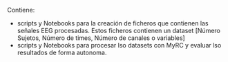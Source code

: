 Contiene:
 * scripts y Notebooks para la creación de ficheros que contienen las señales EEG procesadas.
       Estos ficheros contienen un dataset [Número Sujetos, Número de times, Número de canales o variables]
 * scripts y Notebooks para procesar lso datasets con MyRC y evaluar lso resultados de forma autonoma. 
